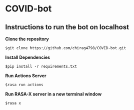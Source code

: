 # COVID-bot

## Instructions to run the bot on localhost

**Clone the repository**
```
$git clone https://github.com/chirag4798/COVID-bot.git
```

**Install Dependencies**
```
$pip install -r requirements.txt
```

**Run Actions Server**
```
$rasa run actions
```

**Run RASA-X server in a new terminal window**
```
$rasa x
```

